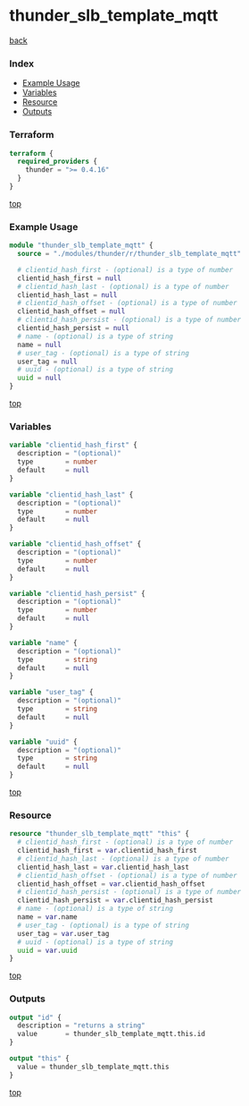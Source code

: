 # thunder_slb_template_mqtt

[back](../thunder.md)

### Index

- [Example Usage](#example-usage)
- [Variables](#variables)
- [Resource](#resource)
- [Outputs](#outputs)

### Terraform

```terraform
terraform {
  required_providers {
    thunder = ">= 0.4.16"
  }
}
```

[top](#index)

### Example Usage

```terraform
module "thunder_slb_template_mqtt" {
  source = "./modules/thunder/r/thunder_slb_template_mqtt"

  # clientid_hash_first - (optional) is a type of number
  clientid_hash_first = null
  # clientid_hash_last - (optional) is a type of number
  clientid_hash_last = null
  # clientid_hash_offset - (optional) is a type of number
  clientid_hash_offset = null
  # clientid_hash_persist - (optional) is a type of number
  clientid_hash_persist = null
  # name - (optional) is a type of string
  name = null
  # user_tag - (optional) is a type of string
  user_tag = null
  # uuid - (optional) is a type of string
  uuid = null
}
```

[top](#index)

### Variables

```terraform
variable "clientid_hash_first" {
  description = "(optional)"
  type        = number
  default     = null
}

variable "clientid_hash_last" {
  description = "(optional)"
  type        = number
  default     = null
}

variable "clientid_hash_offset" {
  description = "(optional)"
  type        = number
  default     = null
}

variable "clientid_hash_persist" {
  description = "(optional)"
  type        = number
  default     = null
}

variable "name" {
  description = "(optional)"
  type        = string
  default     = null
}

variable "user_tag" {
  description = "(optional)"
  type        = string
  default     = null
}

variable "uuid" {
  description = "(optional)"
  type        = string
  default     = null
}
```

[top](#index)

### Resource

```terraform
resource "thunder_slb_template_mqtt" "this" {
  # clientid_hash_first - (optional) is a type of number
  clientid_hash_first = var.clientid_hash_first
  # clientid_hash_last - (optional) is a type of number
  clientid_hash_last = var.clientid_hash_last
  # clientid_hash_offset - (optional) is a type of number
  clientid_hash_offset = var.clientid_hash_offset
  # clientid_hash_persist - (optional) is a type of number
  clientid_hash_persist = var.clientid_hash_persist
  # name - (optional) is a type of string
  name = var.name
  # user_tag - (optional) is a type of string
  user_tag = var.user_tag
  # uuid - (optional) is a type of string
  uuid = var.uuid
}
```

[top](#index)

### Outputs

```terraform
output "id" {
  description = "returns a string"
  value       = thunder_slb_template_mqtt.this.id
}

output "this" {
  value = thunder_slb_template_mqtt.this
}
```

[top](#index)